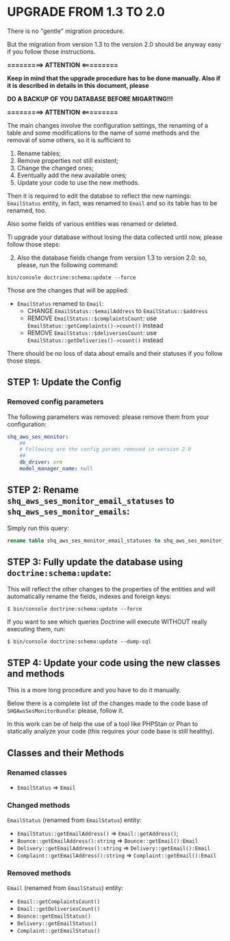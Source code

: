UPGRADE FROM 1.3 TO 2.0
=======================

There is no "gentle" migration procedure.

But the migration from version 1.3 to the version 2.0 should be anyway easy if you follow those instructions.

**=========> ATTENTION <=========**

**Keep in mind that the upgrade procedure has to be done manually. Also if it is described in details in this document, please**

**DO A BACKUP OF YOU DATABASE BEFORE MIGARTING!!!**

**=========> ATTENTION <=========**

The main changes involve the configuration settings, the renaming of a table and some modifications to the name of some methods and the removal of some others, so it is sufficient to

1. Rename tables;
2. Remove properties not still existent;
3. Change the changed ones;
4. Eventually add the new available ones;
5. Update your code to use the new methods.

Then it is required to edit the databse to reflect the new namings: `EmailStatus` entity, in fact, was renamed to `Email` and so its table has to be renamed, too.

Also some fields of various entities was renamed or deleted.

Ti upgrade your database without losing the data collected until now, please follow those steps:


2. Also the database fields change from version 1.3 to version 2.0: so, please, run the following command:

```console
bin/console doctrine:schema:update --force
```

Those are the changes that will be applied:

- `EmailStatus` renamed to `Email`:
    - CHANGE `EmailStatus::$emailAddress` to `EmailStatus::$address`
    - REMOVE `EmailStatus::$complaintsCount`: use `EmailStatus::getComplaints()->count()` instead
    - REMOVE `EmailStatus::$deliveriesCount`: use `EmailStatus::getDeliveries()->count()` instead

There should be no loss of data about emails and their statuses if you follow those steps.

STEP 1: Update the Config
-------------------------

### Removed config parameters

The following parameters was removed: please remove them from your configuration:

```yaml
shq_aws_ses_monitor:
    ##
    # Following are the config params removed in version 2.0
    ##
    db_driver: orm
    model_manager_name: null

```

STEP 2: Rename `shq_aws_ses_monitor_email_statuses` to `shq_aws_ses_monitor_emails`:
------------------------------------------------------------------------------------

Simply run this query:

```sql
rename table shq_aws_ses_monitor_email_statuses to shq_aws_ses_monitor_emails;
```

STEP 3: Fully update the database using `doctrine:schema:update`:
-----------------------------------------------------------------

This will reflect the other changes to the properties of the entities and will automatically rename the fields, indexes and foreign keys:

```console
$ bin/console doctrine:schema:update --force
```

If you want to see which queries Doctrine will execute WITHOUT really executing them, run:

```console
$ bin/console doctrine:schema:update --dump-sql
```

STEP 4: Update your code using the new classes and methods
----------------------------------------------------------

This is a more long procedure and you have to do it manually.

Below there is a complete list of the changes made to the code base of `SHQAwsSesMonitorBundle`: please, follow it.

In this work can be of help the use of a tool like PHPStan or Phan to statically analyze your code (this requires your code base is still healthy).

Classes and their Methods
-------------------------

### Renamed classes

- `EmailStatus` => `Email`

### Changed methods

`EmailStatus` (renamed from `EmailStatus`) entity:

- `EmailStatus::getEmailAddress()` => `Email::getAddress()`;
- `Bounce::getEmailAddress():string` => `Bounce::getEmail():Email`
- `Delivery::getEmailAddress():string` => `Delivery::getEmail():Email`
- `Complaint::getEmailAddress():string` => `Complaint::getEmail():Email`

### Removed methods

`Email` (renamed from `EmailStatus`) entity:

- `Email::getComplaintsCount()`
- `Email::getDeliveriesCount()`
- `Bounce::getEmailStatus()`
- `Delivery::getEmailStatus()`
- `Complaint::getEmailStatus()`
